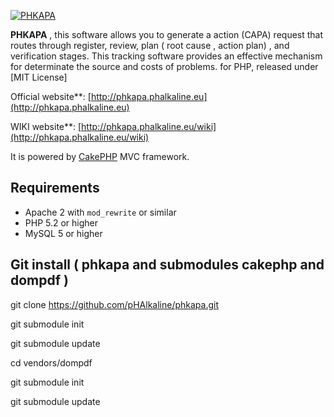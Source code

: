 [![PHKAPA](http://phkapa.phalkaline.eu/images/phkapa_logo.png)](http://phkapa.phalkaline.eu)


**PHKAPA** , this software allows you to generate a action (CAPA) request that routes through register, review, plan ( root cause , action plan) , and verification stages. 
This tracking software provides an effective mechanism for determinate the source and costs of problems. for PHP, released under [MIT License]

Official website**: [http://phkapa.phalkaline.eu](http://phkapa.phalkaline.eu)

WIKI website**: [http://phkapa.phalkaline.eu/wiki](http://phkapa.phalkaline.eu/wiki)

It is powered by [CakePHP](http://cakephp.org) MVC framework.


## Requirements
  * Apache 2 with `mod_rewrite` or similar
  * PHP 5.2 or higher
  * MySQL 5 or higher

## Git install ( phkapa and submodules cakephp and dompdf )

git clone https://github.com/pHAlkaline/phkapa.git

git submodule init

git submodule update

cd vendors/dompdf

git submodule init

git submodule update
